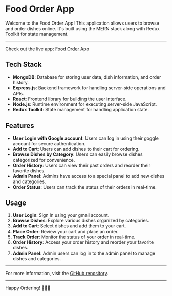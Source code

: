 # Food Order App

Welcome to the Food Order App! This application allows users to browse and order dishes online. It's built using the MERN stack along with Redux Toolkit for state management.

---

Check out the live app: [Food Order App](https://foodplaza-ten.vercel.app)

## Tech Stack

- **MongoDB**: Database for storing user data, dish information, and order history.
- **Express.js**: Backend framework for handling server-side operations and APIs.
- **React**: Frontend library for building the user interface.
- **Node.js**: Runtime environment for executing server-side JavaScript.
- **Redux Toolkit**: State management for handling application state.

## Features

- **User Login with Google account**: Users can log in using their goggle account for secure authentication.
- **Add to Cart**: Users can add dishes to their cart for ordering.
- **Browse Dishes by Category**: Users can easily browse dishes categorized for convenience.
- **Order History**: Users can view their past orders and reorder their favorite dishes.
- **Admin Panel**: Admins have access to a special panel to add new dishes and categories.
- **Order Status**: Users can track the status of their orders in real-time.

## Usage

1. **User Login**: Sign In using your gmail account.
2. **Browse Dishes**: Explore various dishes organized by categories.
3. **Add to Cart**: Select dishes and add them to your cart.
4. **Place Order**: Review your cart and place an order.
5. **Track Order**: Monitor the status of your order in real-time.
6. **Order History**: Access your order history and reorder your favorite dishes.
7. **Admin Panel**: Admin users can log in to the admin panel to manage dishes and categories.

---

For more information, visit the [GitHub repository](https://github.com/mandar-saiyan87/foodplaza---food-order).

---

Happy Ordering! 🍔🍕🍜
